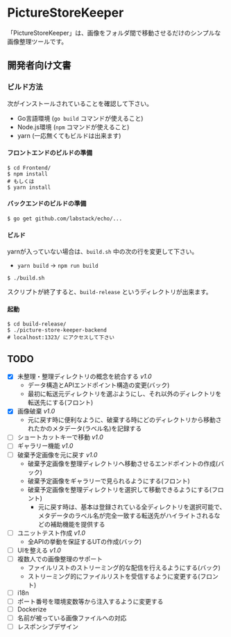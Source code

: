  PictureStoreKeeper
==========

「PictureStoreKeeper」は、画像をフォルダ間で移動させるだけのシンプルな画像整理ツールです。

## 開発者向け文書

### ビルド方法

次がインストールされていることを確認して下さい。

* Go言語環境 (`go build` コマンドが使えること)
* Node.js環境 (`npm` コマンドが使えること)
* yarn (一応無くてもビルドは出来ます)

#### フロントエンドのビルドの準備

```shell
$ cd Frontend/
$ npm install
# もしくは
$ yarn install
```

#### バックエンドのビルドの準備

```shell
$ go get github.com/labstack/echo/...
```

#### ビルド

yarnが入っていない場合は、`build.sh` 中の次の行を変更して下さい。

* `yarn build` -> `npm run build`

```shell
$ ./build.sh
```

スクリプトが終了すると、`build-release` というディレクトリが出来ます。

#### 起動

```shell
$ cd build-release/
$ ./picture-store-keeper-backend
# localhost:1323/ にアクセスして下さい
```

## TODO

- [x] 未整理・整理ディレクトリの概念を統合する *v1.0*
  - データ構造とAPIエンドポイント構造の変更(バック)
  - 最初に転送元ディレクトリを選ぶようにし、それ以外のディレクトリを転送先にする(フロント)
- [x] 画像破棄 *v1.0*
  - 元に戻す時に便利なように、破棄する時にどのディレクトリから移動されたかのメタデータ(ラベル名)を記録する
- [ ] ショートカットキーで移動 *v1.0*
- [ ] ギャラリー機能 *v1.0*
- [ ] 破棄予定画像を元に戻す *v1.0*
  - 破棄予定画像を整理ディレクトリへ移動させるエンドポイントの作成(バック)
  - 破棄予定画像をギャラリーで見られるようにする(フロント)
  - 破棄予定画像を整理ディレクトリを選択して移動できるようにする(フロント)
    - 元に戻す時は、基本は登録されている全ディレクトリを選択可能で、メタデータのラベル名が完全一致する転送先がハイライトされるなどの補助機能を提供する
- [ ] ユニットテスト作成 *v1.0*
  - 全APIの挙動を保証するUTの作成(バック)
- [ ] UIを整える *v1.0*
- [ ] 複数人での画像整理のサポート
  - ファイルリストのストリーミング的な配信を行えるようにする(バック)
  - ストリーミング的にファイルリストを受信するように変更する(フロント)
- [ ] i18n
- [ ] ポート番号を環境変数等から注入するように変更する
- [ ] Dockerize
- [ ] 名前が被っている画像ファイルへの対応
- [ ] レスポンシブデザイン